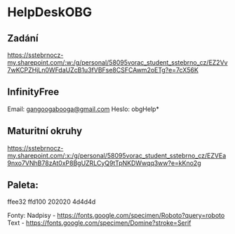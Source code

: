 # HelpDeskOBG

## Zadání
https://sstebrnocz-my.sharepoint.com/:w:/g/personal/58095vorac_student_sstebrno_cz/EZ2Vv7wKCPZHjLn0WFdaUZcB1u3fVBFse8CSFCAwm2oETg?e=7cX56K

## InfinityFree
  Email: gangoogabooga@gmail.com
  Heslo: obgHelp*

## Maturitní okruhy
https://sstebrnocz-my.sharepoint.com/:x:/g/personal/58095vorac_student_sstebrno_cz/EZVEa9nxo7VNhB78zAt0xP8BgUZRLCyQ9tTpNKDWwqq3ww?e=kKno2g

## Paleta:
  ffee32
  ffd100
  202020
  4d4d4d

Fonty:
  Nadpisy - https://fonts.google.com/specimen/Roboto?query=roboto
  Text - https://fonts.google.com/specimen/Domine?stroke=Serif
